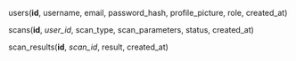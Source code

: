 users(**id**, username, email, password_hash, profile_picture, role, created_at)

scans(**id**, *user_id*, scan_type, scan_parameters, status, created_at)

scan_results(**id**, *scan_id*, result, created_at)
